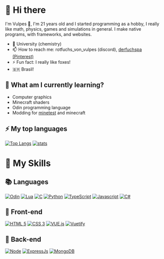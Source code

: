 # 👋 Hi there

I'm Vulpes 🦊, I'm 21 years old and I started programming as a hobby, I really like math, physics, games and simulations in general. I make native programs, with frameworks, and websites.

- 🏫 University (chemistry)
- 📫 How to reach me: rotfuchs_von_vulpes (discord), [derfuchspa (Pinterest)](https://br.pinterest.com/derfuchspa/)
- ⚡ Fun fact: I really like foxes!
- 🇧🇷  Brasil!

## 🌱 What am I currently learning?

- Computer graphics 
- Minecraft shaders
- Odin programming language
- Modding for [minetest](https://www.minetest.net/) and minecraft

## ⚡ My top languages
[![Top Langs](https://github-readme-stats.vercel.app/api/top-langs/?username=Rotfuchs-von-Vulpes&layout=compact&theme=synthwave&langs_count=10&count_private=true)](https://github.com/anuraghazra/github-readme-stats)
[![stats](https://github-readme-stats.vercel.app/api?username=Rotfuchs-von-Vulpes&show_icons=true&locale=en&include_all_commits=true&theme=synthwave)](https://github.com/anuraghazra/github-readme-stats)

# 🚀 My Skills

## 📚 Languages
[![Odin](https://img.shields.io/badge/ODIN-000000?style=for-the-badge&logo=odin)](https://odin-lang.org/)
[![Lua](https://img.shields.io/badge/LUA-000081?style=for-the-badge&logo=lua)](http://www.lua.org/)
[![C](https://img.shields.io/badge/C-000000?style=for-the-badge&logo=c)](https://en.wikipedia.org/wiki/C_(programming_language))
[![Python](https://img.shields.io/badge/python-3670A0?logo=python&logoColor=ffdd54&style=for-the-badge)](https://www.python.org/)
[![TypeScript](https://img.shields.io/badge/TYPESCRIPT-323330?style=for-the-badge&logo=typescript)](https://typescriptlang.org)
[![Javascript](https://img.shields.io/badge/JAVASCRIPT-323330?style=for-the-badge&logo=javascript)](https://developer.mozilla.org/pt-BR/docs/Web/JavaScript)
[![C#](https://img.shields.io/badge/CSHARP-390091?style=for-the-badge&logo=csharp)](https://docs.microsoft.com/en-us/dotnet/csharp/)


## 👀 Front-end
[![HTML 5](https://img.shields.io/badge/HTML5-E34F26?style=for-the-badge&logo=html5&logoColor=white)](https://developer.mozilla.org/en-US/docs/Web/HTML)
[![CSS 3](https://img.shields.io/badge/CSS3-1572B6?style=for-the-badge&logo=css3&logoColor=white)](https://developer.mozilla.org/en-US/docs/Web/CSS)
[![VUE.js](https://img.shields.io/badge/VUE.JS-202530?style=for-the-badge&logo=vuedotjs)](https://vuejs.org/)
[![Vuetify](https://img.shields.io/badge/VUETIFY-1572B6?style=for-the-badge&logo=vuetify)](https://vuetifyjs.com/en/)

## 🧠 Back-end
[![Node](https://img.shields.io/badge/Node.js-43853D?style=for-the-badge&logo=node.js&logoColor=white)](https://nodejs.org)
[![ExpressJs](https://img.shields.io/badge/express-000000?style=for-the-badge&logo=express&logoColor=white)](https://expressjs.com/)
[![MongoDB](https://img.shields.io/badge/MONGODB-323330?style=for-the-badge&logo=mongodb)](https://www.mongodb.com/)
